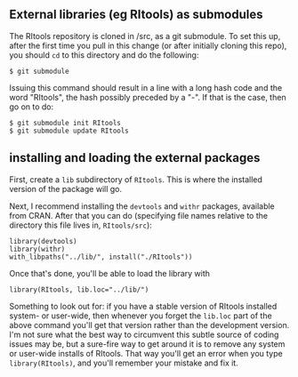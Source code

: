 ## External libraries (eg RItools) as submodules

The RItools repository is cloned in /src, as a git submodule.  To set this up, after the first
time you pull in this change (or after initially cloning this repo),
you should `cd` to this directory and do the following:

```
$ git submodule
```
Issuing this command should result in a line with a long hash code and
the word "RItools", the hash possibly preceded by a "-".  If that is
the case, then go on to do:

```
$ git submodule init RItools
$ git submodule update RItools
```

## installing and loading the external packages

First, create a `lib` subdirectory of `RItools`.  This is where the
installed version of the package will go.

Next, I recommend installing the `devtools` and `withr` packages,
available from CRAN.  After that you can do (specifying file names relative
to the directory this file lives in, `RItools/src`):

```{r}
library(devtools)
library(withr)
with_libpaths("../lib/", install("./RItools"))
```

Once that's done, you'll be able to load the library with

```{r}
library(RItools, lib.loc="../lib/") 
```

Something to look out for: if you have a stable version of RItools
installed system- or user-wide, then whenever you forget the `lib.loc`
part of the above command you'll get that version rather than the
development version.  I'm not sure what the best way to circumvent
this subtle source of coding issues may be, but a sure-fire way to get
around it is to remove any system or user-wide installs of RItools.
That way you'll get an error when you type `library(RItools)`, and
you'll remember your mistake and fix it.
